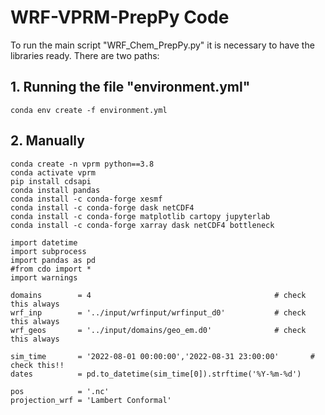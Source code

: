 # WRF-VPRM-PrepPy Code

To run the main script "WRF_Chem_PrepPy.py" it is necessary to have the libraries ready. There are two paths:

## 1. Running the file "environment.yml"

```
conda env create -f environment.yml
```

## 2. Manually

```
conda create -n vprm python==3.8
conda activate vprm
pip install cdsapi
conda install pandas
conda install -c conda-forge xesmf
conda install -c conda-forge dask netCDF4
conda install -c conda-forge matplotlib cartopy jupyterlab
conda install -c conda-forge xarray dask netCDF4 bottleneck
```


```
import datetime
import subprocess
import pandas as pd
#from cdo import *
import warnings

domains        = 4                                         # check this always
wrf_inp        = '../input/wrfinput/wrfinput_d0'           # check this always
wrf_geos       = '../input/domains/geo_em.d0'              # check this always

sim_time       = '2022-08-01 00:00:00','2022-08-31 23:00:00'       # check this!!
dates          = pd.to_datetime(sim_time[0]).strftime('%Y-%m-%d')

pos            = '.nc'  
projection_wrf = 'Lambert Conformal'

```

